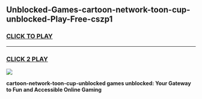 
## Unblocked-Games-cartoon-network-toon-cup-unblocked-Play-Free-cszp1
<h3>
<a href="https://premium76.site?title=cartoon-network-toon-cup-unblocked&ref=12A">CLICK TO PLAY</a></h3>
<hr>

<h3>
<a href="https://premium76.site?title=cartoon-network-toon-cup-unblocked&ref=12A">CLICK 2 PLAY</a>
  
</h3>

<a href="https://premium76.site?title=cartoon-network-toon-cup-unblocked&ref=12A"><img src="https://clearcache.store/games.png"></a>


**cartoon-network-toon-cup-unblocked games unblocked: Your Gateway to Fun and Accessible Online Gaming**
